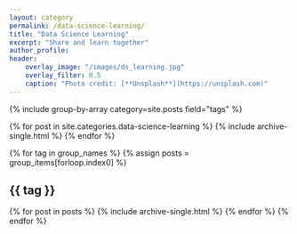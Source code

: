 ```yaml
---
layout: category
permalink: /data-science-learning/
title: "Data Science Learning"
excerpt: "Share and learn together"
author_profile:   
header:
    overlay_image: "/images/ds_learning.jpg"
    overlay_filter: 0.5
    caption: "Photo credit: [**Unsplash**](https://unsplash.com)"
---
```


{% include group-by-array category=site.posts field="tags" %}

{% for post in site.categories.data-science-learning %}
  {% include archive-single.html %}
{% endfor %}

{% for tag in group_names %}
  {% assign posts = group_items[forloop.index0] %}
  <h2 id="{{ tag | slugify }}" class="archive__subtitle">{{ tag }}</h2>
  {% for post in posts %}
    {% include archive-single.html %}
  {% endfor %}
{% endfor %}
